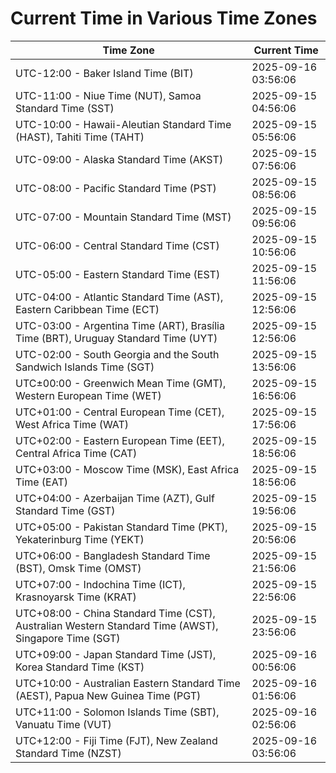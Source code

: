 # Current Time in Various Time Zones

| Time Zone | Current Time |
|-----------|--------------|
| UTC-12:00 - Baker Island Time (BIT) | 2025-09-16 03:56:06 |
| UTC-11:00 - Niue Time (NUT), Samoa Standard Time (SST) | 2025-09-15 04:56:06 |
| UTC-10:00 - Hawaii-Aleutian Standard Time (HAST), Tahiti Time (TAHT) | 2025-09-15 05:56:06 |
| UTC-09:00 - Alaska Standard Time (AKST) | 2025-09-15 07:56:06 |
| UTC-08:00 - Pacific Standard Time (PST) | 2025-09-15 08:56:06 |
| UTC-07:00 - Mountain Standard Time (MST) | 2025-09-15 09:56:06 |
| UTC-06:00 - Central Standard Time (CST) | 2025-09-15 10:56:06 |
| UTC-05:00 - Eastern Standard Time (EST) | 2025-09-15 11:56:06 |
| UTC-04:00 - Atlantic Standard Time (AST), Eastern Caribbean Time (ECT) | 2025-09-15 12:56:06 |
| UTC-03:00 - Argentina Time (ART), Brasília Time (BRT), Uruguay Standard Time (UYT) | 2025-09-15 12:56:06 |
| UTC-02:00 - South Georgia and the South Sandwich Islands Time (SGT) | 2025-09-15 13:56:06 |
| UTC±00:00 - Greenwich Mean Time (GMT), Western European Time (WET) | 2025-09-15 16:56:06 |
| UTC+01:00 - Central European Time (CET), West Africa Time (WAT) | 2025-09-15 17:56:06 |
| UTC+02:00 - Eastern European Time (EET), Central Africa Time (CAT) | 2025-09-15 18:56:06 |
| UTC+03:00 - Moscow Time (MSK), East Africa Time (EAT) | 2025-09-15 18:56:06 |
| UTC+04:00 - Azerbaijan Time (AZT), Gulf Standard Time (GST) | 2025-09-15 19:56:06 |
| UTC+05:00 - Pakistan Standard Time (PKT), Yekaterinburg Time (YEKT) | 2025-09-15 20:56:06 |
| UTC+06:00 - Bangladesh Standard Time (BST), Omsk Time (OMST) | 2025-09-15 21:56:06 |
| UTC+07:00 - Indochina Time (ICT), Krasnoyarsk Time (KRAT) | 2025-09-15 22:56:06 |
| UTC+08:00 - China Standard Time (CST), Australian Western Standard Time (AWST), Singapore Time (SGT) | 2025-09-15 23:56:06 |
| UTC+09:00 - Japan Standard Time (JST), Korea Standard Time (KST) | 2025-09-16 00:56:06 |
| UTC+10:00 - Australian Eastern Standard Time (AEST), Papua New Guinea Time (PGT) | 2025-09-16 01:56:06 |
| UTC+11:00 - Solomon Islands Time (SBT), Vanuatu Time (VUT) | 2025-09-16 02:56:06 |
| UTC+12:00 - Fiji Time (FJT), New Zealand Standard Time (NZST) | 2025-09-16 03:56:06 |
